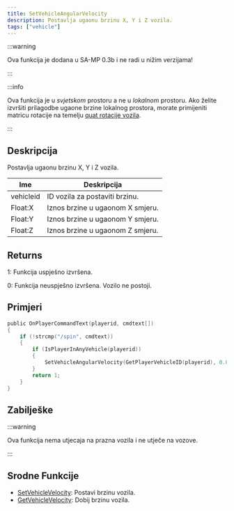 ```yaml
---
title: SetVehicleAngularVelocity
description: Postavlja ugaonu brzinu X, Y i Z vozila.
tags: ["vehicle"]
---
```


:::warning

Ova funkcija je dodana u SA-MP 0.3b i ne radi u nižim verzijama!

:::

:::info

Ova funkcija je u _svjetskom_ prostoru a ne u _lokalnom_ prostoru. Ako želite izvršiti prilagodbe ugaone brzine lokalnog prostora, morate primijeniti matricu rotacije na temelju [quat rotacije vozila](GetVehicleRotationQuat).

:::

## Deskripcija

Postavlja ugaonu brzinu X, Y i Z vozila.

| Ime       | Deskripcija                      |
| --------- | -------------------------------- |
| vehicleid | ID vozila za postaviti brzinu.   |
| Float:X   | Iznos brzine u ugaonom X smjeru. |
| Float:Y   | Iznos brzine u ugaonom Y smjeru. |
| Float:Z   | Iznos brzine u ugaonom Z smjeru. |

## Returns

1: Funkcija uspješno izvršena.

0: Funkcija neuspješno izvršena. Vozilo ne postoji.

## Primjeri

```c
public OnPlayerCommandText(playerid, cmdtext[])
{
    if (!strcmp("/spin", cmdtext))
    {
        if (IsPlayerInAnyVehicle(playerid))
        {
            SetVehicleAngularVelocity(GetPlayerVehicleID(playerid), 0.0, 0.0, 2.0);
        }
        return 1;
    }
}
```

## Zabilješke

:::warning

Ova funkcija nema utjecaja na prazna vozila i ne utječe na vozove.

:::

## Srodne Funkcije

- [SetVehicleVelocity](SetVehicleVelocity): Postavi brzinu vozila.
- [GetVehicleVelocity](GetVehicleVelocity): Dobij brzinu vozila.

